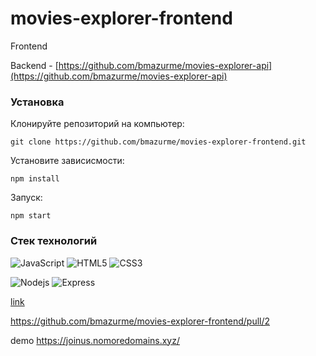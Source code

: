 # movies-explorer-frontend

Frontend

Backend - [https://github.com/bmazurme/movies-explorer-api](https://github.com/bmazurme/movies-explorer-api)

### Установка
Клонируйте репозиторий на компьютер:

`git clone https://github.com/bmazurme/movies-explorer-frontend.git`

Установите зависисмости:

`npm install`

Запуск:

`npm start`

### Стек технологий
![JavaScript](https://img.shields.io/badge/-JavaScript-black?style=flat-square&logo=javascript)
![HTML5](https://img.shields.io/badge/-HTML5-E34F26?style=flat-square&logo=html5&logoColor=white)
![CSS3](https://img.shields.io/badge/-CSS3-1572B6?style=flat-square&logo=css3)

![Nodejs](https://img.shields.io/badge/-Nodejs-black?style=flat-square&logo=Node.js)
![Express](https://img.shields.io/badge/-Express-black?style=flat-square&logo=express)

[link](https://github.com/bmazurme/movies-explorer-frontend/pull/1)

https://github.com/bmazurme/movies-explorer-frontend/pull/2

demo https://joinus.nomoredomains.xyz/
